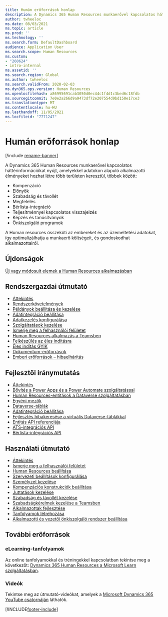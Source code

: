 ```yaml
---
title: Humán erőforrások honlap
description: A Dynamics 365 Human Resources munkaerővel kapcsolatos háttérinformációkat nyújt, amelyekkel adatokon alapuló alkalmazotti élményeket hozhat létre több területen keresztül.
author: twheeloc
ms.date: 08/03/2021
ms.topic: article
ms.prod: ''
ms.technology: ''
ms.search.form: DefaultDashboard
audience: Application User
ms.search.scope: Human Resources
ms.custom:
- "260624"
- intro-internal
ms.assetid: ''
ms.search.region: Global
ms.author: twheeloc
ms.search.validFrom: 2020-02-03
ms.dyn365.ops.version: Human Resources
ms.openlocfilehash: a86995691cab3050d0ec44c1f4d1c3bed6c18fdb
ms.sourcegitcommit: 7e0e2a266d9a9473df72e207554d9bd150e17ce3
ms.translationtype: MT
ms.contentlocale: hu-HU
ms.lasthandoff: 11/05/2021
ms.locfileid: "7771247"
---
```

# <a name="human-resources-home-page"></a>Humán erőforrások honlap

[!include [rename-banner](~/includes/cc-data-platform-banner.md)]

A Dynamics 365 Human Resources munkaerővel kapcsolatos háttérinformációkat nyújt, amelyekkel adatokon alapuló alkalmazotti élményeket hozhat létre több területen keresztül, többek között:

- Kompenzáció
- Előnyök
- Szabadság és távollét
- Megfelelés
- Bérlista-integráció
- Teljesítménnyel kapcsolatos visszajelzés
- Képzés és tanúsítványok
- Önkiszolgáló programok

A Human resources összeköti az embereket és az üzemeltetési adatokat, így optimalizálhatja a munkaerő költségeit, és gondoskodhat alkalmazottairól.

## <a name="whats-new"></a>Újdonságok

[Új vagy módosult elemek a Human Resources alkalmazásban](hr-admin-whats-new.md)

## <a name="administrator-guide"></a>Rendszergazdai útmutató

- [Áttekintés](hr-admin-overview.md)</br>
- [Rendszerkövetelmények](hr-admin-system-requirements.md)</br>
- [Példányok beállítása és kezelése](hr-admin-setup-provision.md)</br>
- [Adatintegráció beállítása](hr-admin-integration-choose-technology.md)</br>
- [Adatkezelés konfigurálása](../fin-ops-core/dev-itpro/data-entities/data-entities-data-packages.md?toc=/dynamics365/human-resources/toc.json)</br>
- [Szolgáltatások kezelése](hr-admin-manage-features.md)</br>
- [Ismerje meg a felhasználói felületet](../fin-ops-core/fin-ops/get-started/user-interface-elements.md?toc=/dynamics365/human-resources/toc.json)</br>
- [Human Resources alkalmazás a Teamsben](hr-admin-teams-leave-app.md)</br>
- [Felkészülés az éles indításra](hr-admin-go-live-prepare.md)</br>
- [Éles indítás GYIK](hr-admin-go-live-faq.md)</br>
- [Dokumentum-erőforrások](../fin-ops-core/fin-ops/get-started/help-overview.md?toc=/dynamics365/human-resources/toc.json)</br>
- [Emberi erőforrások – hibaelhárítás](../fin-ops-core/dev-itpro/lifecycle-services/lcs-support.md)

## <a name="developer-guide"></a>Fejlesztői iránymutatás

- [Áttekintés](hr-developer-overview.md)</br>
- [Bővítés a Power Apps és a Power Automate szolgáltatással](hr-developer-power-apps.md)</br>
- [Human Resources-entitások a Dataverse szolgáltatásban](hr-developer-entities.md)</br>
- [Egyéni mezők](hr-developer-custom-fields.md)</br>
- [Dataverse-táblák](hr-developer-entities.md)</br>
- [Adatintegráció beállítása](hr-admin-integration-choose-technology.md)</br>
- [Fejlesztés hibakeresése a virtuális Dataverse-táblákkal](hr-developer-optimize-virtual-table-queries.md)</br>
- [Entitás API referenciája](hr-developer-api-authentication.md)</br>
- [ATS-integrációs API](hr-admin-integration-ats-api-introduction.md)</br>
- [Bérlista-integrációs API](hr-admin-integration-payroll-api-introduction.md)

## <a name="user-guide"></a>Használati útmutató

- [Áttekintés](hr-hrpro-overview.md)</br>
- [Ismerje meg a felhasználói felületet](../fin-ops-core/fin-ops/get-started/user-interface-elements.md?toc=/dynamics365/human-resources/toc.json)</br>
- [Human Resources beállítása](hr-setup-parameters.md)</br>
- [Szervezeti beállítások konfigurálása](../fin-ops-core/fin-ops/organization-administration/organization-administration-home-page.md?toc=/dynamics365/human-resources/toc.json)</br>
- [Személyzet kezelése](hr-personnel-departments-jobs-positions.md)</br>
- [Kompenzációs konstrukciók beállítása](hr-compensation-overview.md)</br>
- [Juttatások kezelése](hr-benefits-management-overview.md)</br>
- [Szabadság és távollét kezelése](hr-leave-and-absence-overview.md)</br>
- [Szabadságkérelmek kezelése a Teamsben](hr-teams-leave-app.md)</br>
- [Alkalmazottak fejlesztése](hr-develop-performance-management-overview.md)</br>
- [Tanfolyamok létrehozása](hr-learning-courses.md)</br>
- [Alkalmazotti és vezetői önkiszolgáló rendszer beállítása](hr-employee-manager-self-service-overview.md)

## <a name="additional-resources"></a>További erőforrások

### <a name="elearning-courses"></a>eLearning-tanfolyamok
Az online tanfolyamokkal és tréningekkel kapcsolatban tekintse meg a következőt: [Dynamics 365 Human Resources a Microsoft Learn szolgáltatásban](/learn/browse/?products=dynamics-human-resources&expanded=dynamics-365).

### <a name="videos"></a>Videók

Tekintse meg az útmutató-videókat, amelyek a [Microsoft Dynamics 365 YouTube csatornáján](https://www.youtube.com/channel/UCJGCg4rB3QSs8y_1FquelBQ) láthatók.

[!INCLUDE[footer-include](../includes/footer-banner.md)]
